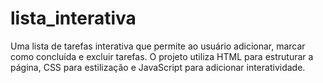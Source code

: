 # lista_interativa
Uma lista de tarefas interativa que permite ao usuário adicionar, marcar como concluída e excluir tarefas. O projeto utiliza HTML para estruturar a página, CSS para estilização e JavaScript para adicionar interatividade.

